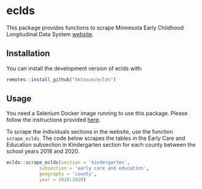 
# eclds

<!-- badges: start -->
<!-- badges: end -->

This package provides functions to scrape Minnesota Early Childhood Longitudinal Data System [website](http://eclds.mn.gov/).

## Installation

You can install the development version of eclds with:

``` r
remotes::install_github("hktosun/eclds")
```

## Usage

You need a Selenium Docker image running to use this package. Please follow the instructions provided [here](https://docs.ropensci.org/RSelenium/articles/docker.html). 

To scrape the individuals sections in the website, use the function `scrape_eclds`. The code below scrapes the tables in the Early Care and Education subsection in Kindergarten section for each county between the school years 2018 and 2020.

``` r
eclds::scrape_eclds(section = 'kindergarten', 
			subsection = 'early care and education', 
			geography = 'county', 
			year = 2018:2020)
```
